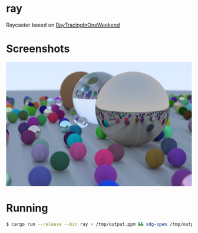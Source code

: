 # ray

Raycaster based on [RayTracingInOneWeekend](https://raytracing.github.io/books/RayTracingInOneWeekend.html)

# Screenshots

![example-render](output.png)

# Running

```sh
$ cargo run --release --bin ray > /tmp/output.ppm && xdg-open /tmp/output.ppm &>/dev/null
```
